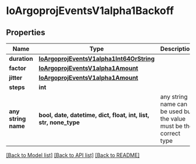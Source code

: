 # IoArgoprojEventsV1alpha1Backoff


## Properties
Name | Type | Description | Notes
------------ | ------------- | ------------- | -------------
**duration** | [**IoArgoprojEventsV1alpha1Int64OrString**](IoArgoprojEventsV1alpha1Int64OrString.md) |  | [optional] 
**factor** | [**IoArgoprojEventsV1alpha1Amount**](IoArgoprojEventsV1alpha1Amount.md) |  | [optional] 
**jitter** | [**IoArgoprojEventsV1alpha1Amount**](IoArgoprojEventsV1alpha1Amount.md) |  | [optional] 
**steps** | **int** |  | [optional] 
**any string name** | **bool, date, datetime, dict, float, int, list, str, none_type** | any string name can be used but the value must be the correct type | [optional]

[[Back to Model list]](../README.md#documentation-for-models) [[Back to API list]](../README.md#documentation-for-api-endpoints) [[Back to README]](../README.md)


